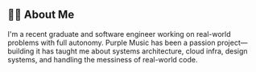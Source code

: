 ## 🙋‍♂️ About Me

I'm a recent graduate and software engineer working on real-world problems with full autonomy. Purple Music has been a passion project—building it has taught me about systems architecture, cloud infra, design systems, and handling the messiness of real-world code.
